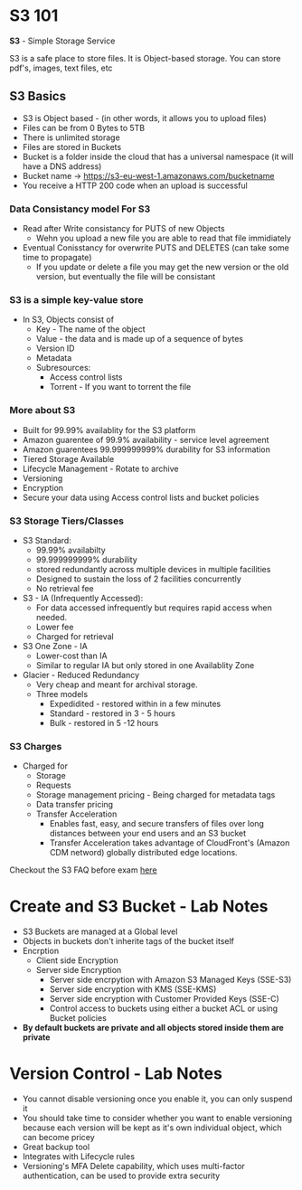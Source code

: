 <!-- TITLE: Andy's S3 Notes -->
<!-- SUBTITLE: A quick summary of My Second Page -->

# S3 101

**S3** - Simple Storage Service

S3 is a safe place to store files. It is Object-based storage. You can store pdf's, images, text files, etc

## S3 Basics
* S3 is Object based - (in other words, it allows you to upload files)
* Files can be from 0 Bytes to 5TB
* There is unlimited storage
* Files are stored in Buckets 
* Bucket is a folder inside the cloud that has a universal namespace (it will have a DNS address)
* Bucket name -> https://s3-eu-west-1.amazonaws.com/bucketname
* You receive a HTTP 200 code when an upload is successful

### Data Consistancy model For S3
* Read after Write consistancy for PUTS of new Objects
    * Wehn you upload a new file you are able to read that file immidiately
* Eventual Conisstancy for overwrite PUTS and DELETES (can take some time to propagate)
    * If you update or delete a file you may get the new version or the old version, but eventually the file will be consistant

### S3 is a simple key-value store

* In S3, Objects consist of
    * Key - The name of the object
    * Value - the data and is made up of a sequence of bytes
    * Version ID
    * Metadata
    * Subresources:
        * Access control lists
        * Torrent - If you want to torrent the file
### More about S3
* Built for 99.99% availablity for the S3 platform
* Amazon guarentee of 99.9% availability - service level agreement
* Amazon guarentees 99.999999999% durability for S3 information
* Tiered Storage Available
* Lifecycle Management - Rotate to archive
* Versioning
* Encryption
* Secure your data using Access control lists and bucket policies

### S3 Storage Tiers/Classes
* S3 Standard: 
    * 99.99% availabilty 
    * 99.999999999% durability
    * stored redundantly across multiple devices in multiple facilities
    * Designed to sustain the loss of 2 facilities concurrently
    * No retrieval fee
* S3 - IA (Infrequently Accessed):
    *  For data accessed infrequently but  requires rapid access when needed. 
    *  Lower fee
    *  Charged for retrieval
*  S3 One Zone - IA
    *  Lower-cost than  IA
    *  Similar to regular IA but only stored in one Availablity Zone
*  Glacier - Reduced Redundancy 
    * Very cheap and meant for archival storage.
    *  Three models
        *  Expedidited - restored within in a few minutes
        *  Standard - restored in 3 - 5 hours
        *  Bulk - restored in 5 -12 hours

### S3 Charges
* Charged for 
    * Storage
    * Requests
    * Storage management pricing - Being charged for metadata tags
    * Data transfer pricing
    * Transfer Acceleration
        * Enables fast, easy, and secure transfers of files over long distances between your end users and an S3 bucket
        * Transfer Acceleration takes advantage of CloudFront's (Amazon CDM netword) globally distributed edge locations. 

Checkout the S3 FAQ before exam [here](https://aws.amazon.com/s3/faqs/)

# Create and S3 Bucket - Lab Notes
* S3 Buckets are managed at a Global level
* Objects in buckets don't inherite tags of the bucket itself
* Encrption
    * Client side Encryption
    * Server side Encryption
        * Server side encrpytion with Amazon S3 Managed Keys (SSE-S3)
        * Server side encryption with KMS (SSE-KMS)
        * Server side encryption with Customer Provided Keys (SSE-C)
        * Control access to buckets using either a bucket ACL or using Bucket policies
* **By default buckets are private and all objects stored inside them are private**
 
# Version Control - Lab Notes
* You cannot disable versioning once you enable it, you can only suspend it
* You should take time to consider whether you want to enable  versioning because each version will be kept as it's own individual object, which can become pricey
* Great backup tool
* Integrates with Lifecycle rules
* Versioning's MFA Delete capability, which uses multi-factor authentication, can be used to provide extra security